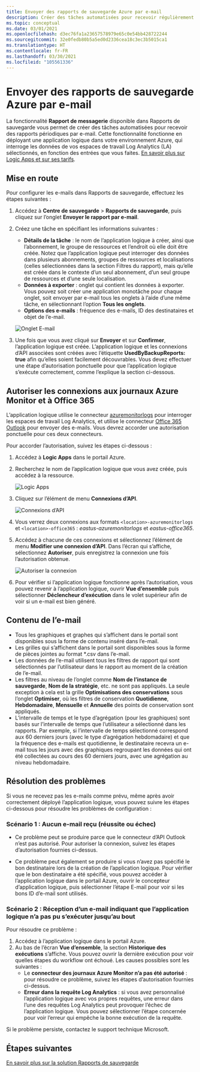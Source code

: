 ```yaml
---
title: Envoyer des rapports de sauvegarde Azure par e-mail
description: Créer des tâches automatisées pour recevoir régulièrement des rapports par e-mail
ms.topic: conceptual
ms.date: 03/01/2021
ms.openlocfilehash: d3ec76fa1a23657578979e65c0e54bb428722244
ms.sourcegitcommit: 32e0fedb80b5a5ed0d2336cea18c3ec3b5015ca1
ms.translationtype: HT
ms.contentlocale: fr-FR
ms.lasthandoff: 03/30/2021
ms.locfileid: "105561336"
---
```

# <a name="email-azure-backup-reports"></a>Envoyer des rapports de sauvegarde Azure par e-mail

La fonctionnalité **Rapport de messagerie** disponible dans Rapports de sauvegarde vous permet de créer des tâches automatisées pour recevoir des rapports périodiques par e-mail. Cette fonctionnalité fonctionne en déployant une application logique dans votre environnement Azure, qui interroge les données de vos espaces de travail Log Analytics (LA) sélectionnés, en fonction des entrées que vous faites. [En savoir plus sur Logic Apps et sur ses tarifs](https://azure.microsoft.com/pricing/details/logic-apps/).

## <a name="getting-started"></a>Mise en route

Pour configurer les e-mails dans Rapports de sauvegarde, effectuez les étapes suivantes :

1.  Accédez à **Centre de sauvegarde** > **Rapports de sauvegarde**, puis cliquez sur l’onglet **Envoyer le rapport par e-mail**.
2.  Créez une tâche en spécifiant les informations suivantes :
    * **Détails de la tâche** : le nom de l’application logique à créer, ainsi que l’abonnement, le groupe de ressources et l’endroit où elle doit être créée. Notez que l’application logique peut interroger des données dans plusieurs abonnements, groupes de ressources et localisations (celles sélectionnées dans la section Filtres du rapport), mais qu’elle est créée dans le contexte d’un seul abonnement, d’un seul groupe de ressources et d’une seule localisation.
    * **Données à exporter** : onglet qui contient les données à exporter. Vous pouvez soit créer une application monotâche pour chaque onglet, soit envoyer par e-mail tous les onglets à l’aide d’une même tâche, en sélectionnant l’option **Tous les onglets**.
    * **Options des e-mails** : fréquence des e-mails, ID des destinataires et objet de l’e-mail.

    ![Onglet E-mail](./media/backup-azure-configure-backup-reports/email-tab.png)

3.  Une fois que vous avez cliqué sur **Envoyer** et sur **Confirmer**, l’application logique est créée. L’application logique et les connexions d’API associées sont créées avec l’étiquette **UsedByBackupReports: true** afin qu’elles soient facilement découvrables. Vous devez effectuer une étape d’autorisation ponctuelle pour que l’application logique s’exécute correctement, comme l’explique la section ci-dessous.

## <a name="authorize-connections-to-azure-monitor-logs-and-office-365"></a>Autoriser les connexions aux journaux Azure Monitor et à Office 365

L’application logique utilise le connecteur [azuremonitorlogs](/connectors/azuremonitorlogs/) pour interroger les espaces de travail Log Analytics, et utilise le connecteur [Office 365 Outlook](/connectors/office365connector/) pour envoyer des e-mails. Vous devrez accorder une autorisation ponctuelle pour ces deux connecteurs. 
 
Pour accorder l’autorisation, suivez les étapes ci-dessous :

1.  Accédez à **Logic Apps** dans le portail Azure.
2.  Recherchez le nom de l’application logique que vous avez créée, puis accédez à la ressource.

    ![Logic Apps](./media/backup-azure-configure-backup-reports/logic-apps.png)

3.  Cliquez sur l’élément de menu **Connexions d’API**.

    ![Connexions d’API](./media/backup-azure-configure-backup-reports/api-connections.png)

4.  Vous verrez deux connexions aux formats `<location>-azuremonitorlogs` et `<location>-office365` : _eastus-azuremonitorlogs_ et _eastus-office365_.
5.  Accédez à chacune de ces connexions et sélectionnez l’élément de menu **Modifier une connexion d’API**. Dans l’écran qui s’affiche, sélectionnez **Autoriser**, puis enregistrez la connexion une fois l’autorisation obtenue.

    ![Autoriser la connexion](./media/backup-azure-configure-backup-reports/authorize-connections.png)

6.  Pour vérifier si l’application logique fonctionne après l’autorisation, vous pouvez revenir à l’application logique, ouvrir **Vue d’ensemble** puis sélectionner **Déclencheur d’exécution** dans le volet supérieur afin de voir si un e-mail est bien généré.

## <a name="contents-of-the-email"></a>Contenu de l’e-mail

* Tous les graphiques et graphes qui s’affichent dans le portail sont disponibles sous la forme de contenu inséré dans l’e-mail.
* Les grilles qui s’affichent dans le portail sont disponibles sous la forme de pièces jointes au format *.csv dans l’e-mail.
* Les données de l’e-mail utilisent tous les filtres de rapport qui sont sélectionnés par l’utilisateur dans le rapport au moment de la création de l’e-mail.
* Les filtres au niveau de l’onglet comme **Nom de l’instance de sauvegarde**, **Nom de la stratégie**, etc. ne sont pas appliqués. La seule exception à cela est la grille **Optimisations des conservations** sous l’onglet **Optimiser**, où les filtres de conservation **Quotidienne**, **Hebdomadaire**, **Mensuelle** et **Annuelle** des points de conservation sont appliqués.
* L’intervalle de temps et le type d’agrégation (pour les graphiques) sont basés sur l’intervalle de temps que l’utilisateur a sélectionné dans les rapports. Par exemple, si l’intervalle de temps sélectionné correspond aux 60 derniers jours (avec le type d’agrégation hebdomadaire) et que la fréquence des e-mails est quotidienne, le destinataire recevra un e-mail tous les jours avec des graphiques regroupant les données qui ont été collectées au cours des 60 derniers jours, avec une agrégation au niveau hebdomadaire.

## <a name="troubleshooting-issues"></a>Résolution des problèmes

Si vous ne recevez pas les e-mails comme prévu, même après avoir correctement déployé l’application logique, vous pouvez suivre les étapes ci-dessous pour résoudre les problèmes de configuration :

### <a name="scenario-1-receiving-neither-a-successful-email-nor-an-error-email"></a>Scénario 1 : Aucun e-mail reçu (réussite ou échec)

* Ce problème peut se produire parce que le connecteur d’API Outlook n’est pas autorisé. Pour autoriser la connexion, suivez les étapes d’autorisation fournies ci-dessus.

* Ce problème peut également se produire si vous n’avez pas spécifié le bon destinataire lors de la création de l’application logique. Pour vérifier que le bon destinataire a été spécifié, vous pouvez accéder à l’application logique dans le portail Azure, ouvrir le concepteur d’application logique, puis sélectionner l’étape E-mail pour voir si les bons ID d’e-mail sont utilisés.

### <a name="scenario-2-receiving-an-error-email-that-says-that-the-logic-app-failed-to-execute-to-completion"></a>Scénario 2 : Réception d’un e-mail indiquant que l’application logique n’a pas pu s’exécuter jusqu’au bout

Pour résoudre ce problème :
1.  Accédez à l’application logique dans le portail Azure.
2.  Au bas de l’écran **Vue d’ensemble**, la section **Historique des exécutions** s’affiche. Vous pouvez ouvrir la dernière exécution pour voir quelles étapes du workflow ont échoué. Les causes possibles sont les suivantes :
    * Le **connecteur des journaux Azure Monitor n’a pas été autorisé** : pour résoudre ce problème, suivez les étapes d’autorisation fournies ci-dessus.
    * **Erreur dans la requête Log Analytics** : si vous avez personnalisé l’application logique avec vos propres requêtes, une erreur dans l’une des requêtes Log Analytics peut provoquer l’échec de l’application logique. Vous pouvez sélectionner l’étape concernée pour voir l’erreur qui empêche la bonne exécution de la requête.

Si le problème persiste, contactez le support technique Microsoft.

## <a name="next-steps"></a>Étapes suivantes
[En savoir plus sur la solution Rapports de sauvegarde](./configure-reports.md)